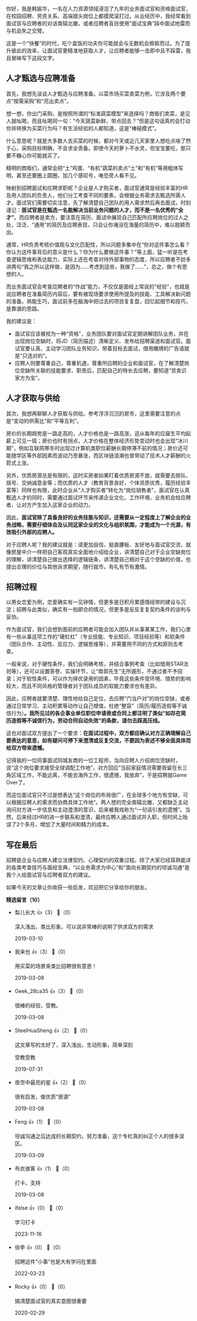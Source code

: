 你好，我是韩振华，一名在人力资源领域浸泡了九年的业务面试官和资格面试官，在校园招聘、劳资关系、高端猎头岗位上都摸爬滚打过。从业经历中，我经常看到面试官与应聘者的对话南辕北辙，或者应聘者盲目使用“面试宝典”踩中面试地雷而与机会失之交臂。

这是一个“快餐”的时代，吃个盒饭的功夫你可能就会与无数机会擦肩而过。为了提升彼此的效率，让面试官更精准地获取人才，让应聘者能够一击即中且不踩雷，我且冒昧写下这段文字。

## **人才甄选与应聘准备**

首先，我想先谈谈人才甄选与应聘准备。以菜市场买菜卖菜为例，它涉及两个要点“按需采购”和“亮出卖点”。

想一想，你出门采购，是按照所谓的“标准蔬菜模型”来选择吗？商贩们卖菜，是见人就吆喝，而且吆喝同一句：“今天蔬菜新鲜，带点回去？”但是这句话真的会打动你并转换为买菜行为吗？有生活经验的人都知道，这是“棒槌模式”。

什么意思呢？就是大多数人去买菜的时候，都对今天或近几天家里人想吃点啥了然于心，采购目标明确，不会求全责备。即使今天的萝卜不水灵，但宝宝要吃，那只要不糠心你可能就买了。

精明的商贩们，通常会把“土”鸡蛋、“有机”蔬菜的卖点“土”和“有机”等用粗体写明，甚至还要圈上圆圈，加几个感叹号，唯恐旁人看不见。

映射到招聘面试和应聘求职呢？企业是人才购买者，面试官通常是经验丰富的HR及用人团队的负责人，他们分工考查不同的要素，会根据业务需求去甄选所需人才。面试官们需要切实注意，先了解清楚自己团队的用人需求然后再去面试，时刻谨记：**面试官是在甄选一名能解决当前业务问题的人才，而不是一名优秀的“全才”**。而应聘者是卖方，要注意在简历、面试中展现自己匹配所应聘岗位的过人之处，泛泛、“通用”的简历及应聘表现，只会让你淹没在海量的简历中，难以脱颖而出。

通常，HR负责考核价值观与文化匹配性，所以问题多集中在“你对这件事怎么看？你认为这件事背后的意义是什么？你为什么要做这件事？”等上面，猛一听是在考查逻辑思维和表达能力，实际上还在考查对待外部事物的态度，所以应聘者不妨多讲两句“我之所以这样做，是因为……考虑到这些，我做了……”，总之，做个有思想的人。

而业务面试官会考查应聘者的“作战”能力，不仅仅是面经上常说的“经验”，也就是说应聘者在准备简历内容后，要有被现场要求使用所提及的技能、工具解决新问题的准备。熟能生巧，面试前多在脑海中把过去的项目复复盘，回忆起细节和技巧，是靠谱的思路。

我的建议是：

- 面试官应该被视为一种“资格”，业务团队要对面试官定期讲解团队业务，并在出现岗位空缺时，将JD（简历描述）清晰定义、发布给招聘渠道和面试官。面试官要认真、主动学习团队业务知识，带着目标去面试，借用雕牌的广告语就是“只选对的”。
- 应聘人则要尊重自己，尊重机遇，尊重所应聘的企业和面试官，在了解清楚岗位空缺所关联的技能要求、职责后，匹配自己的特长去应聘，要知道“货卖识家方为宝”。

## **人才获取与供给**

其次，我想再聊聊人才获取与供给。参考浮浮沉沉的房市，这里需要注意的点是“变动的供需比”和“平等互利”。

房价的长期趋势是一路走高的，人才价格也是一路高涨，这从每年的应届生平均起薪上可见一斑；房价也时有拐点，人才价格在整体经济形势变动时也会出现“冰川期”，例如互联网寒冬时出现过计算机类职位薪酬长期停滞不前的情况；房价还可能随学区等外部因素而波动乃至暴涨，而区块链浪潮也曾带动了技术人才薪酬的火箭式上涨。

另外，优质房源总是有限的，这时买房者如果盯着优质房源不放，就需要去排队、摇号、交纳诚意金等；而优质的人才（教育背景良好，个体资质优秀，履历经验丰富等）同样也有限，此时企业从“人才购买者”转化为“岗位销售者”，面试官在认真甄选人才的同时，需要通过面试环节来传递企业文化、工作环境、业务机会给应聘者，让对方产生加入这家企业的动力。

因此，**面试官除了具备良好的业务技能与知识，还需要从一定程度上了解企业的业务战略，需要仔细体会及认同这家企业的文化与组织氛围，才能成为一个光源，有效吸引外部的应聘人。**

对于应聘人呢？我的建议就是：请更加自信、挺直腰板、友好地与面试官交流，就像房屋中介一样把自己客观真实全面地介绍给企业，讲清楚自己对于企业空缺岗位的理解，讲清楚自己做出选择的逻辑链条，讲清楚自己相对于这个空缺的价值，也提出合理的价位与其他诉求期望，随行就市，有礼有节有激情。

## 招聘过程

以男女恋爱为例，恋爱确实有一见钟情，但更多是日积月累感情纽带的建设与沉淀；招聘与此类似，确实有一拍即合的情况，但更多是反反复复契约条件的谈判与妥协。

作为面试官，我们会想到面前的应聘者可能会加入团队并从事某某工作，我们心里有一些从事这项工作的“硬杠杠”（专业技能、专业知识、项目经验等）和软条件（团队合作、主动性、反应力、逻辑思维等），并需要用不同的方式和原则去考查。

一般来说，对于硬性条件，我们会明确考核，并结合事例考查（比如借用STAR法则等），还可以设置答卷、实操环节，让“南郭先生”无所遁形，不通过者不予招录；对于软性条件，可以作为择优录用的因素，毕竟这些条件受环境、情势的影响较大，而且不同风格的管理者对于团队成员的软能力要求也有差异。

因此，应聘者就要清楚、理性地给自己定位，去应聘“门当户对”的岗位空缺，或者通过日常学习、主动积累等动作让自己增值，杜绝“整容”（简历/履历造假等不诚信行为）**。我所见过的各企事业单位职位申请表或合同上都注明了类似“如存在简历造假等不诚信行为，劳动合同自动失效”的条款，请勿去踩高压线。**

这也对面试双方提出了一个要求：**在面试过程中，双方都应确认对方正确理解自己要表达的意思，如有疑问可停下来澄清或反复交流，不要因为表述不够全面具体而给双方带来遗憾。**

记得我的一位同事面试同城友商的一位工程师，当向应聘人介绍岗位空缺时，说“这个岗位要求接受全球调配工作地”，对方回应“当前家庭情况需要我留在长三角区域工作，不能远离，不能去海外工作，很遗憾，我放弃”，于是招聘就Game Over了。

而这位面试官只不过是想表达“这个岗位的布局很广，在全球多个地方有空缺，可以根据应聘人的需求而协商具体工作地”。两人想的完全南辕北辙，又都缺乏主动询问对方进一步信息和主动澄清的意识，后来被我戏称为“一句话引发的遗憾”。当然，后来经过HR的进一步联系和澄清，最终应聘人通过面试并入职，但时间上贻误了2个多月，增加了大量时间和精力的成本。

## 写在最后

招聘是企业与应聘人建立法律契约、心理契约的双重过程。除了大家已经耳熟能详的各类考查技巧与面经宝典，“以业务需求为中心”和“面向长期契约的坦诚沟通”是我个人给面试官与应聘者双方的建议。

如果今天的文章让你收获一些启发，欢迎把它分享给你的朋友。
<div><strong>精选留言（10）</strong></div><ul>
<li><span>梨儿长大</span> 👍（3） 💬（0）<p>深入浅出，类比形象，可以说非常棒的说明了供求双方的需求</p>2019-03-10</li><br/><li><span>我来也</span> 👍（3） 💬（0）<p>用买菜的场景来类比招聘很有意思！</p>2019-03-08</li><br/><li><span>Geek_28ca35</span> 👍（3） 💬（0）<p>很棒的经验，受教。</p>2019-03-08</li><br/><li><span>SteelHuaSheng</span> 👍（2） 💬（0）<p>这文章写的太好了，深入浅出，生动形象，简单深刻

受教受教</p>2019-07-31</li><br/><li><span>夜空中最亮的星</span> 👍（2） 💬（0）<p>很有启发，做优质“房源”</p>2019-03-08</li><br/><li><span>Feng</span> 👍（1） 💬（0）<p>坦诚沟通之后达成的长期契约，努力准备，这个专栏真的纠正个人的很多误区。</p>2019-03-09</li><br/><li><span>布衣骇客</span> 👍（1） 💬（0）<p>打卡，支持</p>2019-03-08</li><br/><li><span>ifelse</span> 👍（0） 💬（0）<p>学习打卡</p>2023-11-16</li><br/><li><span>徐李</span> 👍（0） 💬（0）<p>招聘这件“小事”也是大有学问在里面</p>2022-03-23</li><br/><li><span>Rocky</span> 👍（0） 💬（0）<p>搞清楚面试官的真实意图很重要</p>2020-02-29</li><br/>
</ul>